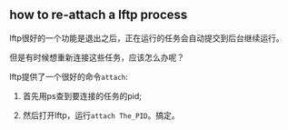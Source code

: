 ## how to re-attach a lftp process

lftp很好的一个功能是退出之后，正在运行的任务会自动提交到后台继续运行。

但是有时候想重新连接这些任务，应该怎么办呢？

lftp提供了一个很好的命令`attach`:

1. 首先用ps查到要连接的任务的pid;

2. 然后打开lftp，运行`attach The_PID`。搞定。
